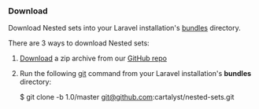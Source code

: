 ### Download

Download Nested sets into your Laravel installation's
[bundles](http://laravel.com/docs/bundles#creating-bundles) directory.

There are 3 ways to download Nested sets:

1. [Download](https://github.com/cartalyst/nested-sets/archive/1.0/master.zip) a
zip archive from our [GitHub repo](https://github.com/cartalyst/nested-sets/tree/1.0)
2. Run the following [git](http://git-scm.com) command from your Laravel
installation's **bundles** directory:

	$ git clone -b 1.0/master git@github.com:cartalyst/nested-sets.git
